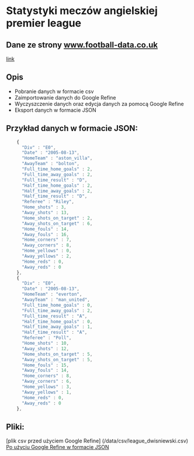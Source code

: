 # Statystyki meczów angielskiej premier league

## Dane ze strony www.football-data.co.uk

[link](http://www.football-data.co.uk/data.php)

## Opis

* Pobranie danych w formacie csv
* Zaimportowanie danych do Google Refine
* Wyczyszczenie danych oraz edycja danych za pomocą Google Refine
* Eksport danych w formacie JSON

## Przykład danych w formacie JSON:

```js
    {
      "Div" : "E0",
      "Date" : "2005-08-13",
      "HomeTeam" : "aston_villa",
      "AwayTeam" : "bolton",
      "Full_time_home_goals" : 2,
      "Full_time_away_goals" : 2,
      "Full_time_result" : "D",
      "Half_time_home_goals" : 2,
      "Half_time_away_goals" : 2,
      "Half_time_result" : "D",
      "Referee" : "Riley",
      "Home_shots" : 3,
      "Away_shots" : 13,
      "Home_shots_on_target" : 2,
      "Away_shots_on_target" : 6,
      "Home_fouls" : 14,
      "Away_fouls" : 16,
      "Home_corners" : 7,
      "Away_corners" : 8,
      "Home_yellows" : 0,
      "Away_yellows" : 2,
      "Home_reds" : 0,
      "Away_reds" : 0
    },
    {
      "Div" : "E0",
      "Date" : "2005-08-13",
      "HomeTeam" : "everton",
      "AwayTeam" : "man_united",
      "Full_time_home_goals" : 0,
      "Full_time_away_goals" : 2,
      "Full_time_result" : "A",
      "Half_time_home_goals" : 0,
      "Half_time_away_goals" : 1,
      "Half_time_result" : "A",
      "Referee" : "Poll",
      "Home_shots" : 10,
      "Away_shots" : 12,
      "Home_shots_on_target" : 5,
      "Away_shots_on_target" : 5,
      "Home_fouls" : 15,
      "Away_fouls" : 14,
      "Home_corners" : 8,
      "Away_corners" : 6,
      "Home_yellows" : 3,
      "Away_yellows" : 1,
      "Home_reds" : 0,
      "Away_reds" : 0
    },
```

## Pliki:

[plik csv przed użyciem Google Refine] (/data/csv/league_dwisniewski.csv)
[Po użyciu Google Refine w formacie JSON](/data/json/football_dwisniewski.json)
